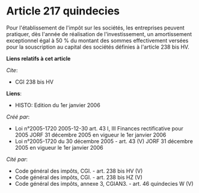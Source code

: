 # Article 217 quindecies

Pour l'établissement de l'impôt sur les sociétés, les entreprises peuvent pratiquer, dès l'année de réalisation de
l'investissement, un amortissement exceptionnel égal à 50 % du montant des sommes effectivement versées pour la souscription
au capital des sociétés définies à l'article 238 bis HV.

**Liens relatifs à cet article**

_Cite_:

  - CGI 238 bis HV

**Liens**:

  - HISTO: Edition du 1er janvier 2006

_Créé par_:

  - Loi n°2005-1720 2005-12-30 art. 43 I, III Finances rectificative pour 2005 JORF 31 décembre 2005 en vigueur le 1er janvier 2006
  - Loi n°2005-1720 du 30 décembre 2005 - art. 43 (V) JORF 31 décembre 2005 en vigueur le 1er janvier 2006

_Cité par_:

  - Code général des impôts, CGI. - art. 238 bis HV (V)
  - Code général des impôts, CGI. - art. 238 bis HZ (V)
  - Code général des impôts, annexe 3, CGIAN3. - art. 46 quindecies W (V)
